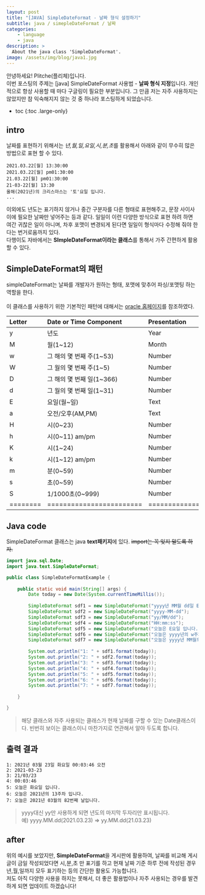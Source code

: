 ```yaml
---
layout: post
title: "[JAVA] SimpleDateFormat - 날짜 형식 설정하기"
subtitle: java / simepleDateFormat / 날짜
categories:
    - language
    - java
description: >
  About the java class 'SimpleDateFormat'.
image: /assets/img/blog/java1.jpg
---
```


안녕하세요! Plitche(플리체)입니다.  
이번 포스팅의 주제는 [java] SimpleDateFormat 사용법 - **날짜 형식 지정**입니다.
개인적으로 항상 사용할 때 마다 구글링이 필요한 부분입니다. 그 만큼 저는 자주 사용하지는 않았지만 참 익숙해지지 않는 것 중 하나라 포스팅하게 되었습니다.

* toc
{:toc .large-only}

## intro
날짜를 표현하기 위해서는 *년,월,일,요일,시,분,초*를 활용해서 아래와 같이 무수히 많은 방법으로 표현 할 수 있다.
```
2021.03.22[월] 13:30:00  
2021.03.22[월] pm01:30:00  
21.03.22[월] pm01:30:00  
21-03-22[월] 13:30  
올해(2021년)의 크리스마스는 '토'요일 입니다.
...
```
이외에도 년도는 표기하지 않거나 중간 구분자를 다른 형태로 표현해주고, 문장 사이사이에 필요한 날짜만 넣어주는 등과 같다. 일일이 이런 다양한 방식으로 표현 하려 하면 여간 귀찮은 일이 아니며, 차후 포맷이 변경되게 된다면 일일이 형식마다 수정해 줘야 한다는 번거로움까지 있다.  
다행이도 자바에서는 **SImpleDateFormat이라는 클래스**를 통해서 가주 간편하게 활용할 수 있다.

## SimpleDateFormat의 패턴
simpleDateFormat는 날짜를 개발자가 원하는 형태, 포맷에 맞추어 파싱/포맷팅 하는 역할을 한다.  
<br/>
이 클래스를 사용하기 위한 기본적인 패턴에 대해서는 [oracle 홈페이지](https://docs.oracle.com/javase/7/docs/api/java/text/SimpleDateFormat.html)를 참조하였다.  

| Letter | Date or Time Component | Presentation | Example |
|:-------|:-----------------------|:-------------|:--------|
|y       |년도                    |Year          |2021     |
|M       |월(1~12)                |Month         |3        |
|w       |그 해의 몇 번째 주(1~53) |Number        |15       |
|W       |그 월의 몇 번째 주(1~5)  |Number        |4        |
|D       |그 해의 몇 번째 일(1~366)|Number        |105      |
|d       |그 월의 몇 번째 일(1~31) |Number        |22       |
|E       |요일(월~일)             |Text          |Mon      |
|a       |오전/오후(AM,PM)        |Text          |PM       |
|H       |시(0~23)                |Number        |23       |
|h       |시(0~11) am/pm          |Number        |11       |
|K       |시(1~24)                |Number        |24       |
|k       |시(1~12) am/pm          |Number        |12       |
|m       |분(0~59)                |Number        |42       |
|s       |초(0~59)                |Number        |56       |
|S       |1/1000초(0~999)         |Number        |978      |
|========|========================|==============|=========|


## Java code
SimpleDateFormat 클래스는 java **text패키지**에 있다. ~~import는 꼭 잊지 말도록 하자.~~  

```java
import java.sql.Date;
import java.text.SimpleDateFormat;

public class SimpleDateFormatExample {
	
	public static void main(String[] args) {
		Date today = new Date(System.currentTimeMillis());
		
		SimpleDateFormat sdf1 = new SimpleDateFormat("yyyy년 MM월 dd일 E요일 HH:mm:ss a");
		SimpleDateFormat sdf2 = new SimpleDateFormat("yyyy-MM-dd");
		SimpleDateFormat sdf3 = new SimpleDateFormat("yy/MM/dd");
		SimpleDateFormat sdf4 = new SimpleDateFormat("HH:mm:ss");
		SimpleDateFormat sdf5 = new SimpleDateFormat("오늘은 E요일 입니다.");
		SimpleDateFormat sdf6 = new SimpleDateFormat("오늘은 yyyy년의 w주차 입니다.");
		SimpleDateFormat sdf7 = new SimpleDateFormat("오늘은 yyyy년 MM월의 D번째 날입니다.");
		
		System.out.println("1: " + sdf1.format(today));
		System.out.println("2: " + sdf2.format(today));
		System.out.println("3: " + sdf3.format(today));
		System.out.println("4: " + sdf4.format(today));
		System.out.println("5: " + sdf5.format(today));
		System.out.println("6: " + sdf6.format(today));
		System.out.println("7: " + sdf7.format(today));
		
	}

}
```

> 해당 클래스와 자주 사용되는 클래스가 현재 날짜를 구할 수 있는 Date클래스이다. 빈번히 보이는 클래스이니 마찬가지로 연관해서 알아 두도록 합니다.

## 출력 결과
```
1: 2021년 03월 23일 화요일 00:03:46 오전
2: 2021-03-23
3: 21/03/23
4: 00:03:46
5: 오늘은 화요일 입니다.
6: 오늘은 2021년의 13주차 입니다.
7: 오늘은 2021년 03월의 82번째 날입니다.
```
> yyyy대신 yy만 사용하게 되면 년도의 마지막 두자리만 표시됩니다.  
예) yyyy.MM.dd(2021.03.23) => yy.MM.dd(21.03.23)  

## after
위의 예시를 보았지만, **SimpleDateFormat**을 게시판에 활용하여, 날짜를 비교해 게시글이 금일 작성되었다면 시,분,초 만 표기를 하고 현재 날짜 기준 하루 전에 작성된 경우 년,월,일까지 모두 표기하는 등의 간단한 활용도 가능합니다.  
저도 아직 다양한 사용을 하지는 못해서, 더 좋은 활용법이나 자주 사용되는 경우를 발견하게 되면 업데이트 하겠습니다!
